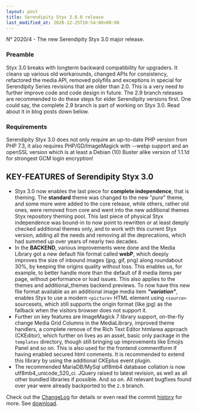 ```yaml
---
layout: post
title: Serendipity Styx 3.0.0 release
last_modified_at: 2020-12-25T10:54:00+00:00
---
```


N° 2020/4 - The new Serendipity Styx 3.0 major release.

### Preamble

Styx 3.0 breaks with longterm backward compatibility for upgraders. It cleans up various old workarounds, changed APIs for consistency, refactored the media API, removed polyfills and exceptions in special for Serendipity Series revisions that are older than 2.0. This is a very need to further improve code and code design in future. The 2.9 branch releases are recommended to do these steps for elder Serendipity versions first. One could say, the complete 2.9 branch is part of working on Styx 3.0. Read about it in blog posts down below.

### Requirements

Serendipity Styx 3.0 does not only require an up-to-date PHP version from PHP 7.3, it also requires PHP/GD/ImageMagick with --webp support and an openSSL version which is at least a Debian (10) Buster alike version of 1.1.1d for strongest GCM login encryption!

## KEY-FEATURES of Serendipity Styx 3.0

  - Styx 3.0 now enables the last piece for **complete independence**, that is theming. The **standard** theme was changed to the new "_pure_" theme, and some more were added to the core release, while others, rather old ones, were removed from core and went into the new additional themes Styx repository theming pool. This last piece of physical Styx independence was bound-in to now point to rewritten or at least deeply checked additional themes only, and to work with this current Styx version, adding all the needs and removing all the deprecations, which had summed up over years of nearly two decades.
  - In the **BACKEND**, various improvements were done and the Media Library got a new default file format called **webP**, which deeply improves the size of inbound images (jpg, gif, png) along roundabout 30%, by keeping the origins quality without loss.  This enables us, for example, to better handle more than the default of 8 media items per page, without performance or load issues. This also applies to the themes and additional_themes backend previews. To now have this new file format available as an additional image media item **_"variation"_**, enables Styx to use a modern `<picture>` HTML element using `<source>` sourcesets, which still supports the origin format (like jpg) as the fallback when the visitors browser does not support it.
  - Further on key features are ImageMagick 7 library support, on-the-fly change Media Grid Columns in the MediaLibrary, improved theme handlers, a complete remove of the Rich Text Editor htmlarea approach (CKEditor), which further on lives as an asset, basic only package in the `templates` directory, though still bringing up improvements like Emojis Panel and so on. This is also used for the frontend commentform if having enabled secured html comments. It is recommended to extend this library by using the additional CKEplus event plugin.
  - The recommended MariaDB/MySql utf8mb4 database collation is now utf8mb4_unicode_520_ci. JQuery raised to latest revision, as well as all other bundled libraries if possible. And so on. All relevant bugfixes found over year were already backported to the `2.9` branch.

Check out the [ChangeLog](https://github.com/ophian/styx/blob/3.0.0/docs/NEWS) for details or even read the commit [history](https://github.com/ophian/styx/commits/3.0.0) for more. See [download](https://github.com/ophian/styx/releases/tag/3.0.0).
